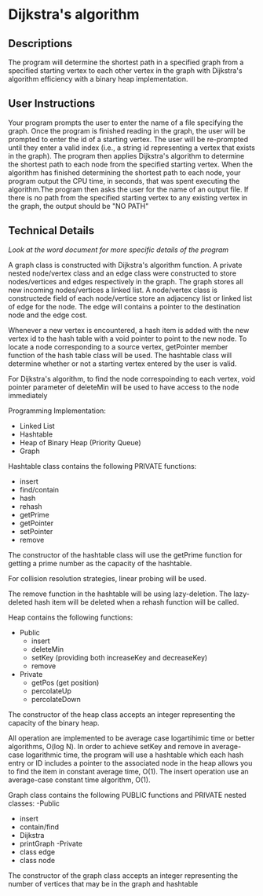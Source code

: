 # Dijkstra's algorithm
Descriptions
-
The program will determine the shortest path in a specified graph from a specified starting vertex to each other vertex in the graph with Dijkstra's algorithm efficiency with a binary heap implementation. 

User Instructions
-
Your program prompts the user to enter the name of a file specifying the graph.  Once the program is finished reading in the graph, the user will be prompted to enter the id of a starting vertex. The user will be re-prompted until they enter a valid index (i.e., a string id representing a vertex that exists in the graph). The program then applies Dijkstra's algorithm to determine the shortest path to each node from the specified starting vertex. When the algorithm has finished determining the shortest path to each node, your program output the CPU time, in seconds, that was spent executing the algorithm.The program then asks the user for the name of an output file.  If there is no path from the specified starting vertex to any existing vertex in the graph, the output should be "NO PATH"

Technical Details
-
*Look at the word document for more specific details of the program*

A graph class is constructed with Dijkstra's algorithm function.  A private nested node/vertex class and an edge class were constructed to store nodes/vertices and edges respectively in the graph. The graph stores all new incoming nodes/vertices a linked list.  A node/vertex class is constructede field of each node/vertice store an adjacency list or linked list of edge for the node.  The edge will contains a pointer to the destination node and the edge cost.

Whenever a new vertex is encountered, a hash item is added with the new vertex id to the hash table with a void pointer to point to the new node. To locate a node corresponding to a source vertex, getPointer member function of the hash table class will be used. The hashtable class will determine whether or not a starting vertex entered by the user is valid.

For Dijkstra's algorithm, to find the node correspoinding to each vertex, void pointer parameter of deleteMin will be used to have access to the node immediately

Programming Implementation:
- Linked List 
- Hashtable
- Heap of Binary Heap (Priority Queue)
- Graph

Hashtable class contains the following PRIVATE functions:
- insert
- find/contain
- hash
- rehash
- getPrime
- getPointer
- setPointer
- remove

The constructor of the hashtable class will use the getPrime function for getting a prime number as the capacity of the hashtable.

For collision resolution strategies, linear probing will be used.

The remove function in the hashtable will be using lazy-deletion.  The lazy-deleted hash item will be deleted when a rehash function will be called.

Heap contains the following functions:
- Public
  - insert
  - deleteMin
  - setKey (providing both increaseKey and decreaseKey)
  - remove
- Private
  - getPos (get position)
  - percolateUp
  - percolateDown

The constructor of the heap class accepts an integer  representing the capacity of the binary heap.

All operation are implemented to be average case logartihimic time or better algorithms, O(log N).
In order to achieve setKey and remove in average-case logarithmic time, the program will use a hashtable which each hash entry or ID includes a pointer to the associated node in the heap allows you to find the item in constant average time, O(1).
The insert operation use an average-case constant time algorithm, O(1).
 
Graph class contains the following PUBLIC functions and PRIVATE nested classes:
-Public
 - insert
 - contain/find
 - Dijkstra
 - printGraph
-Private
 - class edge
 - class node
 
 The constructor of the graph class accepts an integer representing the number of vertices that may be in the graph and hashtable
 
